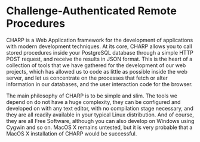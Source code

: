 Challenge-Authenticated Remote Procedures
=====

  CHARP  is  a  Web  Application  framework  for  the  development  of
  applications with modern development techniques.  At its core, CHARP
  allows you to call stored procedures inside your PostgreSQL database
  through a simple HTTP POST  request, and receive the results in JSON
  format.  This  is the heart  of a collection  of tools that  we have
  gathered for the development of  our web projects, which has allowed
  us to code  as little as possible inside the web  server, and let us
  concentrate on the processes that  fetch or alter information in our
  databases, and the user interaction code for the browser.
  
  The main philosophy  of CHARP is to be simple and  slim. The tools we
  depend on do  not have a huge complexity, they  can be configured and
  developed  on  with  any  text  editor,  with  no  compilation  stage
  necessary, and they  are all readily available in  your typical Linux
  distribution. And of course, they are all Free Software, although you
  can also develop on Windows using Cygwin and so on. MacOS X remains
  untested, but it is very probable that a MacOS X installation of
  CHARP would be successful.
